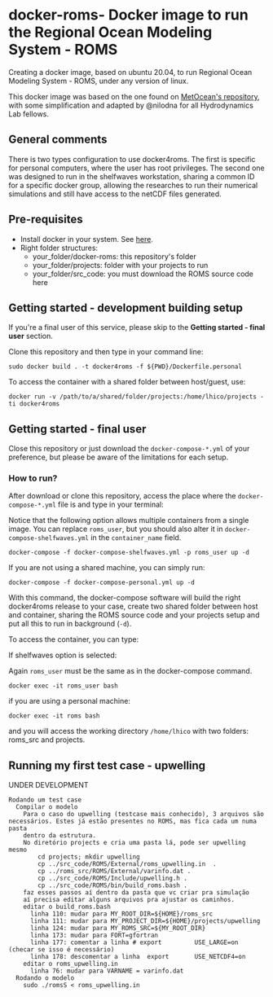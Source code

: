 # docker-roms- Docker image to run the Regional Ocean Modeling System - ROMS

Creating a docker image, based on ubuntu 20.04, to run Regional Ocean Modeling System - ROMS, under any version of linux.


This docker image was based on the one found on [MetOcean's repository](https://github.com/metocean/docker-roms-public), with some simplification
and adapted by @nilodna for all Hydrodynamics Lab fellows.

## General comments

There is two types configuration to use docker4roms. The first is specific for personal computers, where the user has root privileges. The second one was designed to run
in the shelfwaves workstation, sharing a common ID for a specific docker group, allowing the researches to run their numerical simulations and still have access to the 
netCDF files generated.

## Pre-requisites

- Install docker in your system. See [here](https://docs.docker.com/engine/installation/).
- Right folder structures:
	- your_folder/docker-roms: this repository's folder
	- your_folder/projects: folder with your projects to run
	- your_folder/src_code: you must download the ROMS source code here

## Getting started - development building setup

If you're a final user of this service, please skip to the **Getting started - final user** section.

Clone this repository and then type in your command line:

```
sudo docker build . -t docker4roms -f ${PWD}/Dockerfile.personal
```

To access the container with a shared folder between host/guest, use:

```
docker run -v /path/to/a/shared/folder/projects:/home/lhico/projects -ti docker4roms
```

## Getting started - final user

Close this repository or just download the ```docker-compose-*.yml``` of your preference, but please be aware of the limitations for each setup.

### How to run?

After download or clone this repository, access the place where the ```docker-compose-*.yml``` file is and type in your terminal:

Notice that the following option allows multiple containers from a single image. You can replace `roms_user`, but you should also alter it in `docker-compose-shelfwaves.yml` in the `container_name` field.
```
docker-compose -f docker-compose-shelfwaves.yml -p roms_user up -d
```
If you are not using a shared machine, you can simply run:

```
docker-compose -f docker-compose-personal.yml up -d
```

With this command, the docker-compose software will build the right docker4roms release to your case, create two shared folder between host and container, sharing the ROMS source code and your projects setup and put all this to run in background (```-d```). 

To access the container, you can type:

If shelfwaves option is selected:

Again `roms_user` must be the same as in the docker-compose command.
```
docker exec -it roms_user bash
```

if you are using a personal machine:

```
docker exec -it roms bash
```

and you will access the working directory ```/home/lhico``` with two folders: roms_src and projects.


## Running my first test case - upwelling

UNDER DEVELOPMENT

```
Rodando um test case
  Compilar o modelo
    Para o caso do upwelling (testcase mais conhecido), 3 arquivos são necessários. Estes já estão presentes no ROMS, mas fica cada um numa pasta
    dentro da estrutura.
    No diretório projects e cria uma pasta lá, pode ser upwelling mesmo
        cd projects; mkdir upwelling
        cp ../src_code/ROMS/External/roms_upwelling.in  .
        cp ../roms_src/ROMS/External/varinfo.dat .
        cp ../src_code/ROMS/Include/upwelling.h .
        cp ../src_code/ROMS/bin/build_roms.bash .
    faz esses passos aí dentro da pasta que vc criar pra simulação
    aí precisa editar alguns arquivos pra ajustar os caminhos.
    editar o build_roms.bash
      linha 110: mudar para MY_ROOT_DIR=${HOME}/roms_src
      linha 111: mudar para MY_PROJECT_DIR=${HOME}/projects/upwelling
      linha 124: mudar para MY_ROMS_SRC=${MY_ROOT_DIR}
      linha 173: mudar para FORT=gfortran
      linha 177: comentar a linha # export         USE_LARGE=on  (checar se isso é necessário)
      linha 178: descomentar a linha  export       USE_NETCDF4=on
    editar o roms_upwelling.in
      linha 76: mudar para VARNAME = varinfo.dat
  Rodando o modelo
    sudo ./romsS < roms_upwelling.in
```
